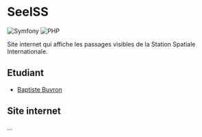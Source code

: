 # SeeISS
![Symfony](https://img.shields.io/badge/symfony-%23000000.svg?style=for-the-badge&logo=symfony&logoColor=white)
![PHP](https://img.shields.io/badge/php-%23777BB4.svg?style=for-the-badge&logo=php&logoColor=white)

Site internet qui affiche les passages visibles de la Station Spatiale Internationale.

## Etudiant

* [Baptiste Buvron](https://github.com/BaptisteBuvron)

## Site internet

...